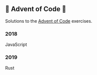 ## 🎅 Advent of Code 🎅 

Solutions to the [Advent of Code](https://adventofcode.com/ "Advent of Code") exercises.

### 2018
JavaScript
 
### 2019 
Rust
